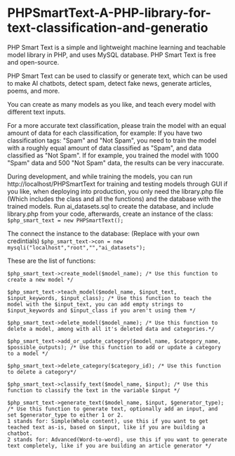 # PHPSmartText-A-PHP-library-for-text-classification-and-generatio
PHP Smart Text is a simple and lightweight machine learning and teachable model library in PHP, and uses MySQL database. PHP Smart Text is free and open-source.

PHP Smart Text can be used to classify or generate text, which can be used to make AI chatbots, detect spam, detect fake news, generate articles, poems, and more.

You can create as many models as you like, and teach every model with different text inputs.

For a more accurate text classification, please train the model with an equal amount of data for each classification, for example:
If you have two classification tags: "Spam" and "Not Spam", you need to train the model with a roughly equal amount of data classified as "Spam", and data classified as "Not Spam".
If for example, you trained the model with 1000 "Spam" data and 500 "Not Spam" data, the results can be very inaccurate.

During development, and while training the models, you can run http://localhost/PHPSmartText for training and testing models through GUI if you like, when deploying into production, you only need the library.php file (Which includes the class and all the functions) and the database with the trained models. Run ai_datasets.sql to create the database, and include library.php from your code, afterwards, create an instance of the class:
``` $php_smart_text = new PHPSmartText(); ```

The connect the instance to the database: (Replace with your own credintials)
``` $php_smart_text->con = new mysqli("localhost","root","","ai_datasets"); ```

These are the list of functions:

```
$php_smart_text->create_model($model_name); /* Use this function to create a new model */

$php_smart_text->teach_model($model_name, $input_text, $input_keywords, $input_class); /* Use this function to teach the model with the $input_text, you can add empty strings to $input_keywords and $input_class if you aren't using them */

$php_smart_text->delete_model($model_name); /* Use this function to delete a model, among with all it's deleted data and categories.*/

$php_smart_text->add_or_update_category($model_name, $category_name, $possible_outputs); /* Use this function to add or update a category to a model */

$php_smart_text->delete_category($category_id); /* Use this function to delete a category*/

$php_smart_text->classify_text($model_name, $input); /* Use this function to classify the text in the variable $input */

$php_smart_text->generate_text($model_name, $input, $generator_type); /* Use this function to generate text, optionally add an input, and set $generator_type to either 1 or 2.
1 stands for: Simple(Whole content), use this if you want to get teached text as-is, based on $input, like if you are building a chatbot.
2 stands for: Advanced(Word-to-word), use this if you want to generate text completely, like if you are building an article generator */
```
